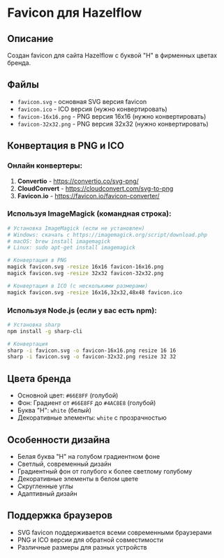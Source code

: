 # Favicon для Hazelflow

## Описание
Создан favicon для сайта Hazelflow с буквой "H" в фирменных цветах бренда.

## Файлы
- `favicon.svg` - основная SVG версия favicon
- `favicon.ico` - ICO версия (нужно конвертировать)
- `favicon-16x16.png` - PNG версия 16x16 (нужно конвертировать)
- `favicon-32x32.png` - PNG версия 32x32 (нужно конвертировать)

## Конвертация в PNG и ICO

### Онлайн конвертеры:
1. **Convertio** - https://convertio.co/svg-png/
2. **CloudConvert** - https://cloudconvert.com/svg-to-png
3. **Favicon.io** - https://favicon.io/favicon-converter/

### Используя ImageMagick (командная строка):
```bash
# Установка ImageMagick (если не установлен)
# Windows: скачать с https://imagemagick.org/script/download.php
# macOS: brew install imagemagick
# Linux: sudo apt-get install imagemagick

# Конвертация в PNG
magick favicon.svg -resize 16x16 favicon-16x16.png
magick favicon.svg -resize 32x32 favicon-32x32.png

# Конвертация в ICO (с несколькими размерами)
magick favicon.svg -resize 16x16,32x32,48x48 favicon.ico
```

### Используя Node.js (если у вас есть npm):
```bash
# Установка sharp
npm install -g sharp-cli

# Конвертация
sharp -i favicon.svg -o favicon-16x16.png resize 16 16
sharp -i favicon.svg -o favicon-32x32.png resize 32 32
```

## Цвета бренда
- Основной цвет: `#66E8FF` (голубой)
- Фон: Градиент от `#66E8FF` до `#4AC8E8` (голубой)
- Буква "H": `white` (белый)
- Декоративные элементы: `white` с прозрачностью

## Особенности дизайна
- Белая буква "H" на голубом градиентном фоне
- Светлый, современный дизайн
- Градиентный фон от голубого к более светлому голубому
- Декоративные элементы в белом цвете
- Скругленные углы
- Адаптивный дизайн

## Поддержка браузеров
- SVG favicon поддерживается всеми современными браузерами
- PNG и ICO версии для обратной совместимости
- Различные размеры для разных устройств 